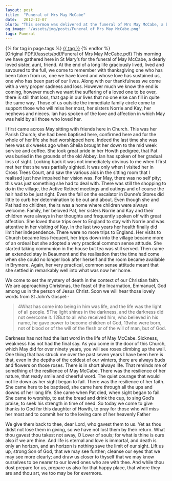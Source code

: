 ```yaml
---
layout: post
title:  "Funeral of Mrs May McCabe"
date:   2012-12-07
blurb: "This sermon was delivered at the funeral of Mrs May McCabe, a beloved member of the community. It celebrates her life, her resilience, and her faith. It also addresses the pain of loss and the hope of eternal life in God."
og_image: "/assets/img/posts/Funeral of Mrs May McCabe.png"
tags: Funeral
---    
```

<div class="tag-pills">
    {% for tag in page.tags %}
    <a href="{{ site.baseurl }}/tag/{{ tag | slugify }}" class="tag-pill">{{ tag }}</a>
    {% endfor %}
</div>
[Original PDF](/assets/pdf/Funeral of Mrs May McCabe.pdf)
This morning we have gathered here in St Mary’s for the funeral of May McCabe, a dearly loved sister, aunt, friend. At the end of a long life graciously lived, lived and savoured to the full, we come to remember with thanksgiving one who has been taken from us, one we have loved and whose love has sustained us, one who has been part of our lives. Along with our thankfulness we come with a very proper sadness and loss. However much we know the end is coming, however much we want the suffering of a loved one to be over, there is still that loss, that gap in our lives that no one else can fill in quite the same way. Those of us outside the immediate family circle come to support those who will miss her most, her sisters Norrie and Kay, her nephews and nieces. Ian has spoken of the love and affection in which May was held by all those who loved her.

I first came across May sitting with friends here in Church. This was her Parish Church; she had been baptised here, confirmed here and for the whole of her life she had worshipped here. Indeed the last time she was here was six weeks ago when Sheila brought her down to the mid week service and coffee. She took great pride in her Howth pedigree, that Pat was buried in the grounds of the old Abbey. Ian has spoken of her gradual loss of sight. Looking back it was not immediately obvious to me when I first met her that she was partially sighted. It was only when I visited her in Cross Trees Court, and saw the various aids in the sitting room that I realised just how impaired her vision was. For May, there was no self pity; this was just something she had to deal with. There was still the shopping to do in the village, the Active Retired meetings and outings and of course the hair had to be just right. Even the fall on the escalator in Dunne’s Stores did little to curb her determination to be out and about. Even though she and Pat had no children, theirs was a home where children were always welcome. Family, her beloved Pat, her sisters Norrie and Kay and their children were always in her thoughts and frequently spoken off with great affection. She loved those trips over to England to stay with Norrie and was attentive in her visiting of Kay. In the last two years her health finally did limit her independence. There were no more trips to England. Her visits to Church became less frequent, her trips down into the village became more of an ordeal but she adopted a very practical common sense attitude. She started taking communion in the house but tea was still served. Then came an extended stay in Beaumont and the realisation that the time had come when she could no longer look after herself and the room became available in Brymore. Again, her very practical, common sense attitude meant that she settled in remarkably well into what was now her home.

We come to set the mystery of death in the context of our Christian faith. We are approaching Christmas, the feast of the Incarnation, Emmanuel, God among us in the person of Jesus Christ. Soon we will hear those lovely words from St John’s Gospel:-

> 4What has come into being in him was life, and the life was the light of all people. 5The light shines in the darkness, and the darkness did not overcome it.
> 12But to all who received him, who believed in his name, he gave power to become children of God, 13who were born, not of blood or of the will of the flesh or of the will of man, but of God.

Darkness has not had the last word in the life of May McCabe. Sickness, weakness has not had the final say. As you come in the door of this Church, which May did for over ninety years, you will see roses climbing up the wall. One thing that has struck me over the past seven years I have been here is that, even in the depths of the coldest of our winters, there are always buds and flowers on those roses. There is in short always life. That reminds me of something of the resilience of May McCabe. There was the resilience of her nature, that ready smile and cheerful word. The quiet courage that would not lie down as her sight began to fail. There was the resilience of her faith. She came here to be baptised, she came here through all the ups and downs of her long life. She came when Pat died, when sight began to fail. She came to worship, to eat the bread and drink the cup, to sing God’s praise, to seek his strength in time of need. So today we come to give thanks to God for this daughter of Howth, to pray for those who will miss her most and to commit her to the loving care of her heavenly Father

We give them back to thee, dear Lord, who gavest them to us. Yet as thou didst not lose them in giving, so we have not lost them by their return. What thou gavest thou takest not away, O Lover of souls; for what is thine is ours also if we are thine. And life is eternal and love is immortal, and death is only an horizon, and an horizon is nothing save the limit of our sight. Lift us up, strong Son of God, that we may see further; cleanse our eyes that we may see more clearly; and draw us closer to thyself that we may know ourselves to be nearer to our loved ones who are with thee. And while thou dost prepare for us, prepare us also for that happy place, that where they are and thou art, we too may be for evermore.
